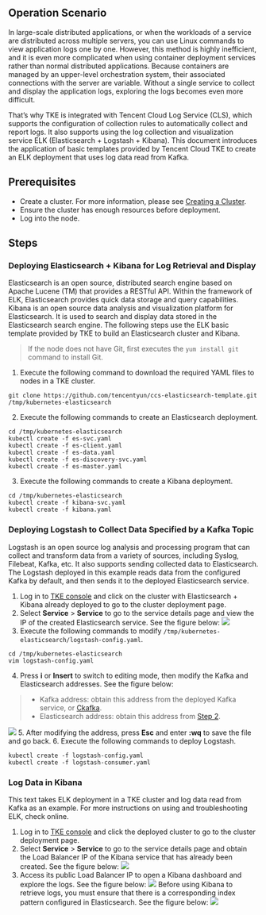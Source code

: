 ## Operation Scenario
In large-scale distributed applications, or when the workloads of a service are distributed across multiple servers, you can use Linux commands to view application logs one by one. However, this method is highly inefficient, and it is even more complicated when using container deployment services rather than normal distributed applications. Because containers are managed by an upper-level orchestration system, their associated connections with the server are variable. Without a single service to collect and display the application logs, exploring the logs becomes even more difficult.

That’s why TKE is integrated with Tencent Cloud Log Service (CLS), which supports the configuration of collection rules to automatically collect and report logs. It also supports using the log collection and visualization service ELK (Elasticsearch + Logstash + Kibana). This document introduces the application of basic templates provided by Tencent Cloud TKE to create an ELK deployment that uses log data read from Kafka.

## Prerequisites
- Create a cluster. For more information, please see [Creating a Cluster](https://intl.cloud.tencent.com/document/product/457/30637).
- Ensure the cluster has enough resources before deployment.
- Log into the node.

## Steps
### Deploying Elasticsearch + Kibana for Log Retrieval and Display
Elasticsearch is an open source, distributed search engine based on Apache Lucene (TM) that provides a RESTful API. Within the framework of ELK, Elasticsearch provides quick data storage and query capabilities. Kibana is an open source data analysis and visualization platform for Elasticsearch. It is used to search and display data stored in the Elasticsearch search engine.
The following steps use the ELK basic template provided by TKE to build an Elasticsearch cluster and Kibana.

> If the node does not have Git, first executes the `yum install git` command to install Git.
>
1. Execute the following command to download the required YAML files to nodes in a TKE cluster.
```
git clone https://github.com/tencentyun/ccs-elasticsearch-template.git /tmp/kubernetes-elasticsearch
```

2. Execute the following commands to create an Elasticsearch deployment.
```
cd /tmp/kubernetes-elasticsearch
kubectl create -f es-svc.yaml
kubectl create -f es-client.yaml
kubectl create -f es-data.yaml
kubectl create -f es-discovery-svc.yaml
kubectl create -f es-master.yaml
```
3. Execute the following commands to create a Kibana deployment.
```
cd /tmp/kubernetes-elasticsearch
kubectl create -f kibana-svc.yaml
kubectl create -f kibana.yaml
```


### Deploying Logstash to Collect Data Specified by a Kafka Topic
Logstash is an open source log analysis and processing program that can collect and transform data from a variety of sources, including Syslog, Filebeat, Kafka, etc. It also supports sending collected data to Elasticsearch.
The Logstash deployed in this example reads data from the configured Kafka by default, and then sends it to the deployed Elasticsearch service.
1. Log in to [TKE console](https://console.cloud.tencent.com/tke2) and click on the cluster with Elasticsearch + Kibana already deployed to go to the cluster deployment page.
2. <span id="step2"></span>Select **Service** > **Service** to go to the service details page and view the IP of the created Elasticsearch service. See the figure below:
![](https://main.qcloudimg.com/raw/6e60f797fe0d7323d184bd3e68043037.png)
3. Execute the following commands to modify `/tmp/kubernetes-elasticsearch/logstash-config.yaml`.
```
cd /tmp/kubernetes-elasticsearch
vim logstash-config.yaml
```
4. Press **i** or **Insert** to switch to editing mode, then modify the Kafka and Elasticsearch addresses. See the figure below:
>
>- Kafka address: obtain this address from the deployed Kafka service, or [Ckafka](https://intl.cloud.tencent.com/product/CKafka).
>- Elasticsearch address: obtain this address from [Step 2](#step2).
>
![](https://main.qcloudimg.com/raw/3a4f6c4ed288c4b5f80a720254751f74.png)
5. After modifying the address, press **Esc** and enter **:wq** to save the file and go back.
6. Execute the following commands to deploy Logstash.
```
kubectl create -f logstash-config.yaml
kubectl create -f logstash-consumer.yaml
```

###  Log Data in Kibana
This text takes ELK deployment in a TKE cluster and log data read from Kafka as an example. For more instructions on using and troubleshooting ELK, check online.
1. Log in to [TKE console](https://console.cloud.tencent.com/tke2) and click the deployed cluster to go to the cluster deployment page.
2. Select **Service** > **Service** to go to the service details page and obtain the Load Balancer IP of the Kibana service that has already been created. See the figure below:
![](https://main.qcloudimg.com/raw/b13fb545b63ac49d10cb7442ba578b8d.png)
3. Access its public Load Balancer IP to open a Kibana dashboard and explore the logs. See the figure below:
![](https://mc.qcloudimg.com/static/img/a233130efb256ef5836b294e9ec65a35/ccs-log-visual.jpeg)
Before using Kibana to retrieve logs, you must ensure that there is a corresponding index pattern configured in Elasticsearch. See the figure below:
![](https://mc.qcloudimg.com/static/img/da4ea19aa75ffbf94b38e39a6e781082/ccs-log.jpeg)





